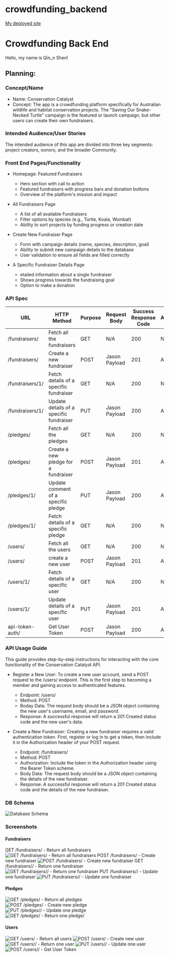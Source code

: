 # crowdfunding_backend
[My deployed site](https://conservation-catalyst-7ab9167ac176.herokuapp.com/fundraisers/)

# Crowdfunding Back End
Hello, my name is Qin_n Shen!

## Planning:
### Concept/Name
- Name: Conservation Catalyst
- Concept: The app is a crowdfunding platform specifically for Australian wildlife and habitat conservation projects. 
  The "Saving Our Snake-Necked Turtle" campaign is the featured or launch campaign, but other users can create their own fundraisers.

### Intended Audience/User Stories
The intended audience of this app are divided into three key segments: project creators, oonors, and the broader Community.

### Front End Pages/Functionality
- Homepage: Featured Fundraisers
    - Hero section with call to action
    - Featured fundraisers with progress bars and donation buttons
    - Overview of the platform's mission and impact

- All Fundraisers Page 
    - A list of all available Fundraisers
    - Filter options by species (e.g., Turtle, Koala, Wombat)
    - Ability to sort projects by funding progress or creation date

- Create New Fundraiser Page
    - Form with campaign details (name, species, description, goal) 
    - Ability to submit new campaign details to the database
    - User validation to ensure all fields are filled correctly

- A Specific  Fundraiser Details Page 
    - etailed information about a single fundraiser
    - Shows progress towards the fundraising goal 
    - Option to make a donation

### API Spec

| URL             | HTTP Method                             | Purpose | Request Body  | Success Response Code | Authentication/Authorisation |
| --------------- | --------------------------------------- | ------- | ------------- | --------------------- | ---------------------------- |
| /fundraisers/   | Fetch all the fundraisers               | GET     | N/A           | 200                   | None                         |
| /fundraisers/   | Create a new fundraiser                 | POST    | Jason Payload | 201                   | Any logged in user           |
| /fundraisers/1/ | Fetch details of a specific fundraiser  | GET     | N/A           | 200                   | None                         |
| /fundraisers/1/ | Update details of a specific fundraiser | PUT     | Jason Payload | 200                   | Any logged in user           |
| /pledges/       | Fetch all the pledges                   | GET     | N/A           | 200                   | None                         |
| /pledges/       | Create a new pledge for a fundraiser    | POST    | Jason Payload | 201                   | Any logged in user           |
| /pledges/1/     | Update comment of a specific pledge     | PUT     | Jason Payload | 200                   | Any logged in user           |
| /pledges/1/     | Fetch details of a specific pledge      | GET     | N/A           | 200                   | None                         |
| /users/         | Fetch all the users                     | GET     | N/A           | 200                   | None                         |
| /users/         | create a new user                       | POST    | Jason Payload | 201                   | Any logged in user           |
| /users/1/       | Fetch details of a specific user        | GET     | N/A           | 200                   | None                         |
| /users/1/       | Update details of a specific user       | PUT     | Jason Payload | 201                   | Any logged in user           |
| api-token-auth/ | Get User Token                          | POST    | Jason Payload | 200                   | Any logged in user           |

### API Usage Guide
This guide provides step-by-step instructions for interacting with the core functionality of the Conservation Catalyst API.
- Register a New User: To create a new user account, send a POST request to the /users/ endpoint. This is the first step to becoming a member and gaining access to authenticated features.
    - Endpoint: /users/
    - Method: POST
    - Boday Data: The request body should be a JSON object containing the new user's username, email, and password.
    - Response: A successful response will return a 201 Created status code and the new user's data.

- Create a New Fundraiser: Creating a new fundraiser requires a valid authentication token. First, register or log in to get a token, then include it in the Authorization header of your POST request.
    - Endpoint: /fundraisers/
    - Method: POST
    - Authorization: Include the token in the Authorization header using the Bearer Token scheme.
    - Body Data: The request body should be a JSON object containing the details of the new fundraiser.
    - Response: A successful response will return a 201 Created status code and the details of the new fundraiser.
  
### DB Schema
![Database Schema](database.drawio.svg)

### Screenshots
#### Fundraisers
GET /fundraisers/ - Return all fundraisers
![GET /fundraisers/ - Return all fundraisers](Screenshots/:fundraisers:%20-%20Return%20all%20fundraisers.png)
POST /fundraisers/ - Create new fundraiser
![POST /fundraisers/ - Create new fundraiser](Screenshots/:fundraisers:%20-%20Create%20new%20fundraiser.png)
GET /fundraisers/<pk>/ - Return one fundraiser
![GET /fundraisers/<pk>/ - Return one fundraiser](Screenshots/:fundraisers:<pk>:%20-%20Return%20one%20fundraiser.png)
PUT /fundraisers/<pk>/ - Update one fundraiser
![PUT /fundraisers/<pk>/ - Update one fundraiser](Screenshots/:fundraisers:<pk>:%20-%20Update%20one%20fundraiser.png)

#### Pledges
![GET /pledges/ - Return all pledges](Screenshots/:pledges:%20-%20Return%20all%20pledges.png)
![POST /pledges/ - Create new pledge](Screenshots/:pledges:%20-%20Create%20new%20pledge.png)
![PUT /pledges/<pk>/ - Update one pledge](Screenshots/:pledges:<pk>:%20-%20Update%20one%20pledge.png)
![GET /pledges/<pk> - Return one pledge/](Screenshots/:pledges:%20-%20Return%20one%20pledge.png)

#### Users
![GET /users/ - Return all users](Screenshots/:users:%20-%20Return%20all%20users.png)
![POST /users/ - Create new user](Screenshots/:users:%20-%20Create%20new%20user.png)
![GET /users/<pk>/ - Return one user](Screenshots/:users:%20-%20Return%20one%20user.png)
![PUT /users/<pk>/ - Update one user](Screenshots/:users:%20<pk>:%20-%20Update%20one%20user.png)
![POST /users/<pk>/ - Get User Token](Screenshots/:api-token-auth:%20-%20Get%20User%20Token%20(Qin).png)
